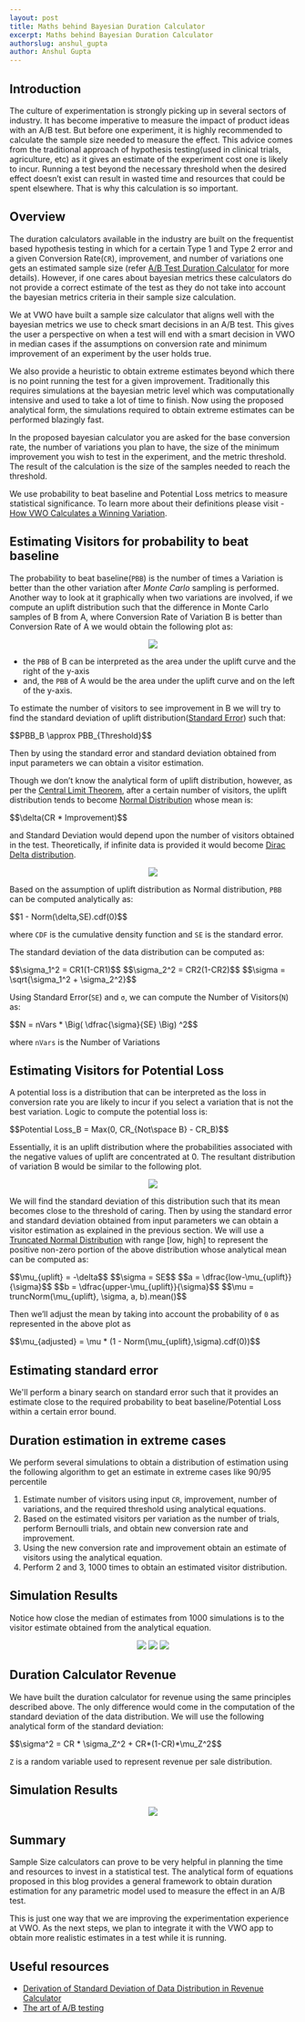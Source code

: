 ```yaml
---
layout: post
title: Maths behind Bayesian Duration Calculator
excerpt: Maths behind Bayesian Duration Calculator
authorslug: anshul_gupta
author: Anshul Gupta
---
```


## Introduction

The culture of experimentation is strongly picking up in several sectors of industry. It has become imperative to measure the impact of product ideas with an A/B test. But before one experiment, it is highly recommended to calculate the sample size needed to measure the effect. This advice comes from the traditional approach of hypothesis testing(used in clinical trials, agriculture, etc) as it gives an estimate of the experiment cost one is likely to incur. Running a test beyond the necessary threshold when the desired effect doesn’t exist can result in wasted time and resources that could be spent elsewhere. That is why this calculation is so important.

## Overview

The duration calculators available in the industry are built on the frequentist based hypothesis testing in which for a certain Type 1 and Type 2 error and a given Conversion Rate(`CR`), improvement, and number of variations one gets an estimated sample size (refer [A/B Test Duration Calculator](https://vwo.com/blog/ab-test-duration-calculator/) for more details). However, if one cares about bayesian metrics these calculators do not provide a correct estimate of the test as they do not take into account the bayesian metrics criteria in their sample size calculation.

We at VWO have built a sample size calculator that aligns well with the bayesian metrics we use to check smart decisions in an A/B test. This gives the user a perspective on when a test will end with a smart decision in VWO in median cases if the assumptions on conversion rate and minimum improvement of an experiment by the user holds true.

We also provide a heuristic to obtain extreme estimates beyond which there is no point running the test for a given improvement. Traditionally this requires simulations at the bayesian metric level which was computationally intensive and used to take a lot of time to finish. Now using the proposed analytical form, the simulations required to obtain extreme estimates can be performed blazingly fast.

In the proposed bayesian calculator you are asked for the base conversion rate, the number of variations you plan to have, the size of the minimum improvement you wish to test in the experiment, and the metric threshold. The result of the calculation is the size of the samples needed to reach the threshold.

We use probability to beat baseline and Potential Loss metrics to measure statistical significance. To learn more about their definitions please visit - [How VWO Calculates a Winning Variation](https://help.vwo.com/hc/en-us/articles/360033471874).

## Estimating Visitors for probability to beat baseline

The probability to beat baseline(`PBB`) is the number of times a Variation is better than the other variation after *Monte Carlo* sampling is performed. Another way to look at it graphically when two variations are involved, if we compute an uplift distribution such that the difference in Monte Carlo samples of B from A, where Conversion Rate of Variation B is better than Conversion Rate of A we would obtain the following plot as:

<div style="text-align:center; margin: 10px;">
    <img src="../images/2020/12/uplift-distribution.png">
</div>

* the `PBB` of B can be interpreted as the area under the uplift curve and the right of the y-axis
* and, the `PBB` of A would be the area under the uplift curve and on the left of the y-axis.

To estimate the number of visitors to see improvement in B we will try to find the standard deviation of uplift distribution([Standard Error](https://en.wikipedia.org/wiki/Standard_error)) such that:

<p class="code-latex">
$$PBB_B \approx PBB_{Threshold}$$
</p>

Then by using the standard error and standard deviation obtained from input parameters we can obtain a visitor estimation.

Though we don’t know the analytical form of uplift distribution, however, as per the [Central Limit Theorem](https://en.wikipedia.org/wiki/Central_limit_theorem), after a certain number of visitors, the uplift distribution tends to become [Normal Distribution](https://en.wikipedia.org/wiki/Normal_distribution) whose mean is:

<p class="code-latex">
$$\delta(CR * Improvement)$$
</p>

and Standard Deviation would depend upon the number of visitors obtained in the test. Theoretically, if infinite data is provided it would become [Dirac Delta distribution](https://en.wikipedia.org/wiki/Dirac_delta_function).

<div style="text-align:center; margin: 10px;">
    <img src="../images/2020/12/dirac-delta-distribution.png">
</div>

Based on the assumption of uplift distribution as Normal distribution, `PBB` can be computed analytically as:

<p class="code-latex">
$$1 - Norm(\delta,SE).cdf(0)$$
</p>

where `CDF` is the cumulative density function and `SE` is the standard error.

The standard deviation of the data distribution can be computed as:

<p class="code-latex">
$$\sigma_1^2 = CR1(1-CR1)$$
$$\sigma_2^2 = CR2(1-CR2)$$
$$\sigma = \sqrt{\sigma_1^2 + \sigma_2^2}$$
</p>

Using Standard Error(`SE`) and `σ`, we can compute the Number of Visitors(`N`) as:

<p class="code-latex">
$$N = nVars * \Big( \dfrac{\sigma}{SE} \Big) ^2$$
</p>

where `nVars` is the Number of Variations

## Estimating Visitors for Potential Loss

A potential loss is a distribution that can be interpreted as the loss in conversion rate you are likely to incur if you select a variation that is not the best variation. Logic to compute the potential loss is:

<p class="code-latex">
$$Potential Loss_B  = Max(0, CR_{Not\space B} - CR_B)$$
</p>

Essentially, it is an uplift distribution where the probabilities associated with the negative values of uplift are concentrated at 0. The resultant distribution of variation B would be similar to the following plot.

<div style="text-align:center; margin: 10px;">
    <img src="../images/2020/12/potential-loss-distribution.png">
</div>

We will find the standard deviation of this distribution such that its mean becomes close to the threshold of caring. Then by using the standard error and standard deviation obtained from input parameters we can obtain a visitor estimation as explained in the previous section.
We will use a [Truncated Normal Distribution](https://en.wikipedia.org/wiki/Truncated_normal_distribution) with range [low, high] to represent the positive non-zero portion of the above distribution whose analytical mean can be computed as:


<p class="code-latex">
$$\mu_{uplift} = -\delta$$
$$\sigma = SE$$
$$a = \dfrac{low-\mu_{uplift}}{\sigma}$$
$$b = \dfrac{upper-\mu_{uplift}}{\sigma}$$
$$\mu = truncNorm(\mu_{uplift}, \sigma, a, b).mean()$$
</p>

Then we’ll adjust the mean by taking into account the probability of `0` as represented in the above plot as

<p class="code-latex">
$$\mu_{adjusted} = \mu * (1 - Norm(\mu_{uplift},\sigma).cdf(0))$$
</p>

## Estimating standard error

We'll perform a binary search on standard error such that it provides an estimate close to the required probability to beat baseline/Potential Loss within a certain error bound.

## Duration estimation in extreme cases

We perform several simulations to obtain a distribution of estimation using the following algorithm to get an estimate in extreme cases like 90/95 percentile

1. Estimate number of visitors using input `CR`, improvement, number of variations, and the required threshold using analytical equations.
2. Based on the estimated visitors per variation as the number of trials, perform Bernoulli trials, and obtain new conversion rate and improvement.
3. Using the new conversion rate and improvement obtain an estimate of visitors using the analytical equation.
4. Perform 2 and 3, 1000 times to obtain an estimated visitor distribution.

## Simulation Results

Notice how close the median of estimates from 1000 simulations is to the visitor estimate obtained from the analytical equation.

<div style="text-align:center; margin: 10px;">
    <img src="../images/2020/12/sim-1.png">
    <img src="../images/2020/12/sim-2.png">
    <img src="../images/2020/12/sim-3.png">
</div>

## Duration Calculator Revenue

We have built the duration calculator for revenue using the same principles described above. The only difference would come in the computation of the standard deviation of the data distribution. We will use the following analytical form of the standard deviation:

<p class="code-latex">
$$\sigma^2 = CR * \sigma_Z^2 + CR*(1-CR)*\mu_Z^2$$
</p>

`Z` is a random variable used to represent revenue per sale distribution.

## Simulation Results

<div style="text-align:center; margin: 10px;">
    <img src="../images/2020/12/sim-4.png">
</div>

## Summary

Sample Size calculators can prove to be very helpful in planning the time and resources to invest in a statistical test. The analytical form of equations proposed in this blog provides a general framework to obtain duration estimation for any parametric model used to measure the effect in an A/B test.

This is just one way that we are improving the experimentation experience at VWO. As the next steps, we plan to integrate it with the VWO app to obtain more realistic estimates in a test while it is running.

## Useful resources

* [Derivation of Standard Deviation of Data Distribution in Revenue Calculator](https://uu.diva-portal.org/smash/get/diva2:816639/FULLTEXT01.pdf)
* [The art of A/B testing](https://towardsdatascience.com/the-art-of-a-b-testing-5a10c9bb70a4)
